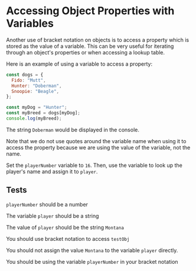 # Accessing Object Properties with Variables

Another use of bracket notation on objects is to access a property which is stored as the value of a variable. This can be very useful for iterating through an object's properties or when accessing a lookup table.

Here is an example of using a variable to access a property:

```javascript
const dogs = {
  Fido: "Mutt",
  Hunter: "Doberman",
  Snoopie: "Beagle",
};

const myDog = "Hunter";
const myBreed = dogs[myDog];
console.log(myBreed);
```

The string `Doberman` would be displayed in the console.

Note that we do not use quotes around the variable name when using it to access the property because we are using the value of the variable, not the name.

Set the `playerNumber` variable to `16`. Then, use the variable to look up the player's name and assign it to `player`.

## Tests

`playerNumber` should be a number

The variable `player` should be a string

The value of `player` should be the string `Montana`

You should use bracket notation to access `testObj`

You should not assign the value `Montana` to the variable `player` directly.

You should be using the variable `playerNumber` in your bracket notation
